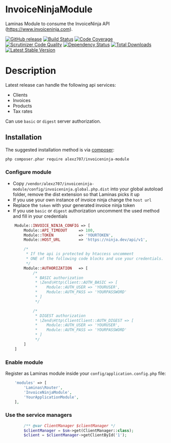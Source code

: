 InvoiceNinjaModule
=================
Laminas Module to consume the InvoiceNinja API (https://www.invoiceninja.com).

[![GitHub release](https://img.shields.io/github/release/alexz707/InvoiceNinjaModule.svg)](https://github.com/alexz707/InvoiceNinjaModule/releases)
[![Build Status](https://travis-ci.org/alexz707/InvoiceNinjaModule.svg?branch=master)](https://travis-ci.org/alexz707/InvoiceNinjaModule)
[![Code Coverage](https://scrutinizer-ci.com/g/alexz707/InvoiceNinjaModule/badges/coverage.png?b=master)](https://scrutinizer-ci.com/g/alexz707/InvoiceNinjaModule/?branch=master)
[![Scrutinizer Code Quality](https://scrutinizer-ci.com/g/alexz707/InvoiceNinjaModule/badges/quality-score.png?b=master)](https://scrutinizer-ci.com/g/alexz707/InvoiceNinjaModule/?branch=master)
[![Dependency Status](https://www.versioneye.com/user/projects/59025f0a45de6b004ab703e8/badge.svg)](https://www.versioneye.com/user/projects/59025f0a45de6b004ab703e8)
[![Total Downloads](https://poser.pugx.org/alexz707/invoiceninja-module/downloads)](https://packagist.org/packages/alexz707/invoiceninja-module)
[![Latest Stable Version](https://poser.pugx.org/alexz707/invoiceninja-module/v/stable.png)](https://packagist.org/packages/alexz707/invoiceninja-module)

Description
==================

Latest release can handle the following api services:

* Clients
* Invoices
* Products
* Tax rates

Can use `basic` or `digest` server authorization.


## Installation

The suggested installation method is via [composer](https://getcomposer.org/):

```sh
php composer.phar require alexz707/invoiceninja-module
```
### Configure module
* Copy `/vendor/alexz707/invoiceninja-module/config/invoiceninja.global.php.dist` into your global autoload folder, remove the dist extension so that Laminas picks it up
* If you use your own instance of invoice ninja change the `host url`
* Replace the `token` with your generated invoice ninja token
* If you use `basic` or `digest` authorization uncomment the used method and fill in your credentials

```php
    Module::INVOICE_NINJA_CONFIG => [
        Module::API_TIMEOUT     => 100,
        Module::TOKEN           => 'YOURTOKEN',
        Module::HOST_URL        => 'https://ninja.dev/api/v1',

        /*
         * If the api is protected by htaccess uncomment
         * ONE of the following code blocks and use your credentials.
         */
        Module::AUTHORIZATION   => [
            /*
             * BASIC authorization
             * \Zend\Http\Client::AUTH_BASIC => [
             *    Module::AUTH_USER => 'YOURUSER',
             *    Module::AUTH_PASS => 'YOURPASSWORD'
             * ]
             */

            /*
             * DIGEST authorization
             * \Zend\Http\ClientClient::AUTH_DIGEST => [
             *    Module::AUTH_USER => 'YOURUSER',
             *    Module::AUTH_PASS => 'YOURPASSWORD'
             * ]
             */
        ]
    ]
```

### Enable module 
Register as Laminas module inside your ```config/application.config.php``` file:

```php
    'modules' => [
        'Laminas\Router',
        'InvoiceNinjaModule',
        'YourApplicationModule',
    ],
```
### Use the service managers

```php
        /** @var ClientManager $clientManager */
        $clientManager = $sm->get(ClientManager::class);
        $client = $clientManager->getClientById('1');
```


